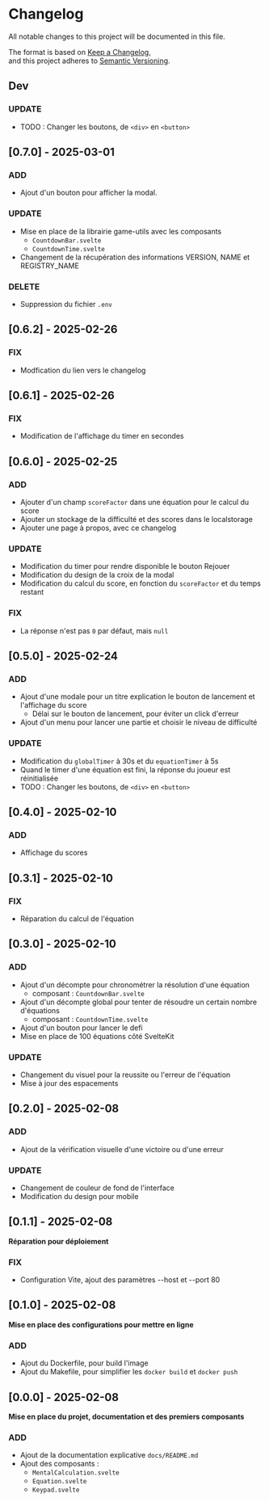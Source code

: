 # Changelog

All notable changes to this project will be documented in this file.

The format is based on [Keep a Changelog](https://keepachangelog.com/en/1.1.0/),  
and this project adheres to [Semantic Versioning](https://semver.org/spec/v2.0.0.html).

## Dev

### UPDATE

- TODO : Changer les boutons, de `<div>` en `<button>`

## [0.7.0] - 2025-03-01

### ADD

- Ajout d'un bouton pour afficher la modal.

### UPDATE 

- Mise en place de la librairie game-utils avec les composants
  - `CountdownBar.svelte`
  - `CountdownTime.svelte`
- Changement de la récupération des informations VERSION, NAME et REGISTRY_NAME

### DELETE

- Suppression du fichier `.env`

## [0.6.2] - 2025-02-26

### FIX

- Modfication du lien vers le changelog

## [0.6.1] - 2025-02-26

### FIX

- Modification de l'affichage du timer en secondes

## [0.6.0] - 2025-02-25

### ADD

- Ajouter d'un champ `scoreFactor` dans une équation pour le calcul du score
- Ajouter un stockage de la difficulté et des scores dans le localstorage
- Ajouter une page à propos, avec ce changelog

### UPDATE

- Modification du timer pour rendre disponible le bouton Rejouer
- Modification du design de la croix de la modal
- Modification du calcul du score, en fonction du `scoreFactor` et du temps restant

### FIX

- La réponse n'est pas `0` par défaut, mais `null`

## [0.5.0] - 2025-02-24

### ADD

- Ajout d'une modale pour un titre explication le bouton de lancement et l'affichage du score
  - Délai sur le bouton de lancement, pour éviter un click d'erreur
- Ajout d'un menu pour lancer une partie et choisir le niveau de difficulté

### UPDATE

- Modification du `globalTimer` à 30s et du `equationTimer` à 5s
- Quand le timer d'une équation est fini, la réponse du joueur est réinitialisée
- TODO : Changer les boutons, de `<div>` en `<button>`

## [0.4.0] - 2025-02-10

### ADD

- Affichage du scores

## [0.3.1] - 2025-02-10

### FIX

- Réparation du calcul de l'équation

## [0.3.0] - 2025-02-10

### ADD

- Ajout d'un décompte pour chronométrer la résolution d'une équation
  - composant : `CountdownBar.svelte`
- Ajout d'un décompte global pour tenter de résoudre un certain nombre d'équations
  - composant : `CountdownTime.svelte`
- Ajout d'un bouton pour lancer le defi
- Mise en place de 100 équations côté SvelteKit

### UPDATE

- Changement du visuel pour la reussite ou l'erreur de l'équation
- Mise à jour des espacements

## [0.2.0] - 2025-02-08

### ADD

- Ajout de la vérification visuelle d'une victoire ou d'une erreur

### UPDATE

- Changement de couleur de fond de l'interface
- Modification du design pour mobile


## [0.1.1] - 2025-02-08

**Réparation pour déploiement**

### FIX 
- Configuration Vite, ajout des paramètres --host et --port 80

## [0.1.0] - 2025-02-08

**Mise en place des configurations pour mettre en ligne**

### ADD

- Ajout du Dockerfile, pour build l'image
- Ajout du Makefile, pour simplifier les `docker build` et `docker push`

## [0.0.0] - 2025-02-08

**Mise en place du projet, documentation et des premiers composants**

### ADD

- Ajout de la documentation explicative `docs/README.md`
- Ajout des composants :
  - `MentalCalculation.svelte`
  - `Equation.svelte`
  - `Keypad.svelte`